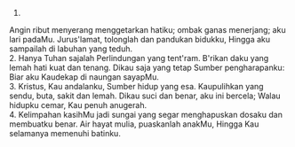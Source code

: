 1.
Angin ribut menyerang menggetarkan hatiku;
ombak ganas menerjang; aku lari padaMu.
Jurus'lamat, tolonglah dan pandukan bidukku,
Hingga aku sampailah di labuhan yang teduh.
<br>
2.
Hanya Tuhan sajalah Perlindungan yang tent'ram.
B'rikan daku yang lemah hati kuat dan tenang.
Dikau saja yang tetap Sumber pengharapanku:
Biar aku Kaudekap di naungan sayapMu.
<br>
3.
Kristus, Kau andalanku, Sumber hidup yang esa.
Kaupulihkan yang sendu, buta, sakit dan lemah.
Dikau suci dan benar, aku ini bercela;
Walau hidupku cemar, Kau penuh anugerah.
<br>
4.
Kelimpahan kasihMu jadi sungai yang segar
menghapuskan dosaku dan membuatku benar.
Air hayat mulia, puaskanlah anakMu,
Hingga Kau selamanya memenuhi batinku.
